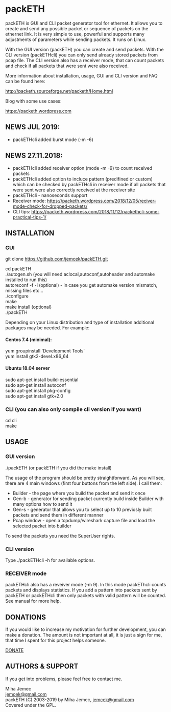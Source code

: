 # packETH  

packETH is GUI and CLI packet generator tool for ethernet. It allows you to create and send any possible packet or sequence of packets on the ethernet link. It is very simple to use, powerful and supports many adjustments of parameters while sending packets. It runs on Linux.  

With the GUI version (packETH) you can create and send packets. With the CLI version (packETHcli) you can only send already stored packets from pcap file. The CLI version also has a receiver mode, that can count packets and check if all packets that were sent were also received. 

More information about installation, usage, GUI and CLI version and FAQ can be found here:  

http://packeth.sourceforge.net/packeth/Home.html  

Blog with some use cases:  

https://packeth.wordpress.com  

## NEWS JUL 2019:  
- packETHcli added burst mode (-m -6)

## NEWS 27.11.2018:
- packETHcli added receiver option (mode -m -9) to count received packets
- packETHcli added option to incluce pattern (predifined or custom) which can be checked by packETHcli in receiver mode if all packets that were sent were also correctly received at the receiver site
- packETHcli - nanoseconds support
- Receiver mode: https://packeth.wordpress.com/2018/12/05/reciver-mode-check-for-dropped-packets/  
- CLI tips: https://packeth.wordpress.com/2018/11/12/packethcli-some-practical-tips-1/

## INSTALLATION  

### GUI  

git clone https://github.com/jemcek/packETH.git  

cd packETH  
./autogen.sh      (you will need aclocal,autoconf,autoheader and automake installed to run this)   
autoreconf -f -i  (optional) - in case you get automake version mismatch, missing files etc...   
./configure  
make  
make install (optional)  
./packETH   

Depending on your Linux distribution and type of installation additional packages may be needed. For example:

#### Centos 7.4 (minimal):
yum groupinstall 'Development Tools'  
yum install gtk2-devel.x86_64  

#### Ubuntu 18.04 server
sudo apt-get install build-essential  
sudo apt-get install autoconf  
sudo apt-get install pkg-config  
sudo apt-get install gtk+2.0  

### CLI (you can also only compile cli version if you want)

cd cli  
make  

## USAGE  

### GUI version 

./packETH (or packETH if you did the make install)

The usage of the program should be pretty straightforward. As you will see, there are 4 main windows (first four buttons from the left side). I call them:   
- Builder - the page where you build the packet and send it once  
- Gen-b - generator for sending packet currently build inside Builder with many options how to send it  
- Gen-s - generator that allows you to select up to 10 previosly built packets and send them in different manner  
- Pcap window - open a tcpdump/wireshark capture file and load the selected packet into builder  

To send the packets you need the SuperUser rights.  

### CLI version  
Type ./packETHcli -h  for available options.  

### RECEIVER mode  
packETHcli also has a reveiver mode (-m 9). In this mode packEThcli counts packets and displays statistics. If you add a pattern into packets sent by packETH or packETHcli then only packets with valid pattern will be counted. See manual for more help.  

## DONATIONS

If you would like to increase my motivation for further development, you can make a donation. 
The amount is not important at all, it is just a sign for me, that time I spent for this project helps someone. 

[DONATE](https://www.paypal.com/donate/?token=BHZTfBAMBs5OPJB8ab3dF7sR25aftV-rsqcPH4uipHAUMgFaHWHm2ej4J_T_2TCIt6qHjWymXfvQWKRI&locale.x=SI)

## AUTHORS & SUPPORT  

If you get into problems, please feel free to contact me.    

Miha Jemec  
jemcek@gmail.com  
packETH (C) 2003-2019 by Miha Jemec, <jemcek@gmail.com>  
Covered under the GPL.  
